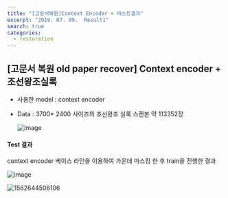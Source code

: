 ```yaml
---
title: "[고문서복원]Context Encoder + 테스트결과"
excerpt: "2019. 07. 09.  Result1"
search: true
categories: 
  - restoration
---
```


## [고문서 복원 old paper recover] Context encoder + 조선왕조실록

- 사용한 model : context encoder 

- Data : 3700* 2400 사이즈의 조선왕조 실록 스캔본 약 113352장 

  ![image](https://user-images.githubusercontent.com/26568793/60858411-2ba42200-a249-11e9-82c9-0a6f9249086f.png)



#### Test 결과 



context encoder 베이스 라인을 이용하여 가운데 마스킹 한 후 train을 진행한 결과 

![image](https://user-images.githubusercontent.com/26568793/60858288-a6b90880-a248-11e9-950f-43203c33510a.png)

![1562644506106](C:\Users\Admin\AppData\Roaming\Typora\typora-user-images\1562644506106.png)
